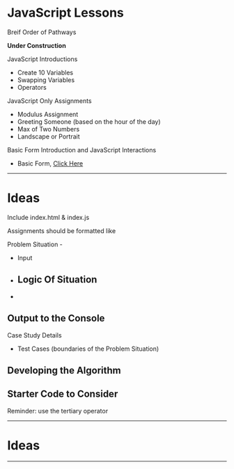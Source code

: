 # JavaScript Lessons
Breif Order of Pathways

**Under Construction**

JavaScript Introductions
- Create 10 Variables
- Swapping Variables
- Operators

JavaScript Only Assignments
- Modulus Assignment
- Greeting Someone (based on the hour of the day)
- Max of Two Numbers
- Landscape or Portrait

Basic Form Introduction and JavaScript Interactions
- Basic Form, <a href="">Click Here</a>


---


# Ideas
Include index.html & index.js

Assignments should be formatted like

Problem Situation -
- Input
- Logic Of Situation
  -
-

Output to the Console
-

Case Study Details
- Test Cases (boundaries of the Problem Situation)

Developing the Algorithm
-

Starter Code to Consider
-

Reminder: use the tertiary operator

---

# Ideas


---
